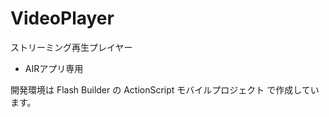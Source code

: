 VideoPlayer
===========

ストリーミング再生プレイヤー
 * AIRアプリ専用

開発環境は Flash Builder の ActionScript モバイルプロジェクト で作成しています。